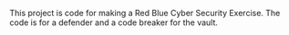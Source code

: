 This project is code for making a Red Blue Cyber Security Exercise.  The code is for a defender and a code breaker for the vault.
